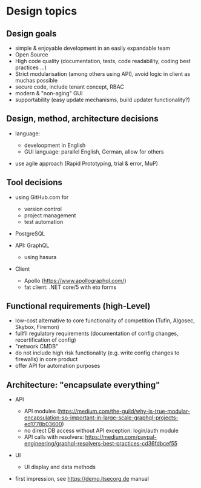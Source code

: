 # Design topics

## Design goals

- simple & enjoyable development in an easily expandable team
- Open Source
- High code quality (documentation, tests, code readability, coding best practices ...)
- Strict modularisation (among others using API), avoid logic in client as muchas possible
- secure code, include tenant concept, RBAC
- modern & "non-aging" GUI
- supportability (easy update mechanisms, build updater functionality?)

## Design, method, architecture decisions

- language:

  - develoopment in English
  - GUI language: parallel English, German, allow for others

- use agile approach (Rapid Prototyping, trial & error, MuP)

## Tool decisions

- using GitHub.com for
  - version control
  - project management
  - test automation

- PostgreSQL
- API: GraphQL

  - using hasura

- Client

  - Apollo (<https://www.apollographql.com/>)
  - fat client: .NET core/5 with eto forms

## Functional requirements (high-Level)

- low-cost alternative to core functionality of competition (Tufin, Algosec, Skybox, Firemon)
- fullfil regulatory requirements (documentation of config changes, recertification of config)
- "network CMDB"
- do not include high risk functionality (e.g. write config changes to firewalls) in core product
- offer API for automation purposes

## Architecture: "encapsulate everything"

- API

  - API modules (<https://medium.com/the-guild/why-is-true-modular-encapsulation-so-important-in-large-scale-graphql-projects-ed1778b03600>)
  - no direct DB access without API exception: login/auth module
  - API calls with resolvers: <https://medium.com/paypal-engineering/graphql-resolvers-best-practices-cd36fdbcef55>

- UI

  - UI display and data methods

- first impression, see <https://demo.itsecorg.de> manual
